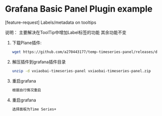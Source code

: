 # Grafana Basic Panel Plugin example

[feature-request] Labels/metadata on tooltips   

说明：
   主要解决在ToolTip中增加Label标签的功能
   其余功能不变


1. 下载Plane插件:

   ```bash
   wget https://github.com/a270443177/temp-timeseries-panel/releases/download/3.0/vxiaobai-timeseries-panel.zip
   ```
2. 解压插件到grafana插件目录

      ```bash
   unzip -d vxiaobai-timeseries-panel vxiaobai-timeseries-panel.zip
   ```
3. 重启grafana
      ```bash
   根据自行情况重启

   ```
4. 重启grafana
      ```bash
   选择面板为Time Series+
   ```
